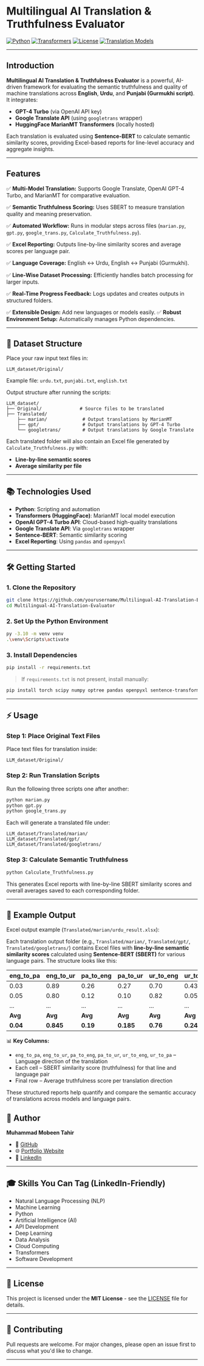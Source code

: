 # Multilingual AI Translation & Truthfulness Evaluator

[![Python](https://img.shields.io/badge/Python-3.10+-blue.svg?style=flat\&logo=python)](https://www.python.org)
[![Transformers](https://img.shields.io/badge/HuggingFace-Transformers-yellow.svg?style=flat\&logo=python)](https://huggingface.co)
[![License](https://img.shields.io/badge/License-MIT-green.svg)](https://opensource.org/licenses/MIT)
[![Translation Models](https://img.shields.io/badge/Models-Google_GPT4_MarianMT-brightgreen)]()

---

## Introduction

**Multilingual AI Translation & Truthfulness Evaluator** is a powerful, AI-driven framework for evaluating the semantic truthfulness and quality of machine translations across **English**, **Urdu**, and **Punjabi (Gurmukhi script)**. It integrates:

* **GPT-4 Turbo** (via OpenAI API key)
* **Google Translate API** (using `googletrans` wrapper)
* **HuggingFace MarianMT Transformers** (locally hosted)

Each translation is evaluated using **Sentence-BERT** to calculate semantic similarity scores, providing Excel-based reports for line-level accuracy and aggregate insights.

---

## Features

✅ **Multi-Model Translation:** Supports Google Translate, OpenAI GPT-4 Turbo, and MarianMT for comparative evaluation.

✅ **Semantic Truthfulness Scoring:** Uses SBERT to measure translation quality and meaning preservation.

✅ **Automated Workflow:** Runs in modular steps across files (`marian.py`, `gpt.py`, `google_trans.py`, `Calculate_Truthfulness.py`).

✅ **Excel Reporting:** Outputs line-by-line similarity scores and average scores per language pair.

✅ **Language Coverage:** English ↔ Urdu, English ↔ Punjabi (Gurmukhi).

✅ **Line-Wise Dataset Processing:** Efficiently handles batch processing for larger inputs.

✅ **Real-Time Progress Feedback:** Logs updates and creates outputs in structured folders.

✅ **Extensible Design:** Add new languages or models easily.
✅ **Robust Environment Setup:** Automatically manages Python dependencies.

---

## 📂 Dataset Structure

Place your raw input text files in:

```
LLM_dataset/Original/
```

Example file: `urdu.txt`, `punjabi.txt`, `english.txt`

Output structure after running the scripts:

```
LLM_dataset/
├── Original/              # Source files to be translated
├── Translated/
    ├── marian/             # Output translations by MarianMT
    ├── gpt/                # Output translations by GPT-4 Turbo
    └── googletrans/        # Output translations by Google Translate
```

Each translated folder will also contain an Excel file generated by `Calculate_Truthfulness.py` with:

* **Line-by-line semantic scores**
* **Average similarity per file**

---

## 📚 Technologies Used

* **Python**: Scripting and automation
* **Transformers (HuggingFace)**: MarianMT local model execution
* **OpenAI GPT-4 Turbo API**: Cloud-based high-quality translations
* **Google Translate API**: Via `googletrans` wrapper
* **Sentence-BERT**: Semantic similarity scoring
* **Excel Reporting**: Using `pandas` and `openpyxl`

---

## 🛠️ Getting Started

### 1. Clone the Repository

```bash
git clone https://github.com/yourusername/Multilingual-AI-Translation-Evaluator.git
cd Multilingual-AI-Translation-Evaluator
```

### 2. Set Up the Python Environment

```bash
py -3.10 -m venv venv
.\venv\Scripts\activate
```

### 3. Install Dependencies

```bash
pip install -r requirements.txt
```

> If `requirements.txt` is not present, install manually:

```bash
pip install torch scipy numpy optree pandas openpyxl sentence-transformers googletrans==4.0.0rc1 openai transformers
```

---

## ⚡ Usage

### Step 1: Place Original Text Files

Place text files for translation inside:

```
LLM_dataset/Original/
```

### Step 2: Run Translation Scripts

Run the following three scripts one after another:

```bash
python marian.py
python gpt.py
python google_trans.py
```

Each will generate a translated file under:

```
LLM_dataset/Translated/marian/
LLM_dataset/Translated/gpt/
LLM_dataset/Translated/googletrans/
```

### Step 3: Calculate Semantic Truthfulness

```bash
python Calculate_Truthfulness.py
```

This generates Excel reports with line-by-line SBERT similarity scores and overall averages saved to each corresponding folder.

---

<!-- ## 🔹 Example Output

Excel output example (`Translated/marian/urdu_result.xlsx`):

* `Original Line`
* `Translated Line`
* `SBERT Similarity Score`
* `Language Pair`
* `Average Score`

--- -->

## 🔹 Example Output

Excel output example (`Translated/marian/urdu_result.xlsx`):

Each translation output folder (e.g., `Translated/marian/`, `Translated/gpt/`, `Translated/googletrans/`) contains Excel files with **line-by-line semantic similarity scores** calculated using **Sentence-BERT (SBERT)** for various language pairs. The structure looks like this:

| eng_to_pa | eng_to_ur | pa_to_eng | pa_to_ur | ur_to_eng | ur_to_pa |
|-----------|-----------|-----------|----------|-----------|----------|
| 0.03      | 0.89      | 0.26      | 0.27     | 0.70      | 0.43     |
| 0.05      | 0.80      | 0.12      | 0.10     | 0.82      | 0.05     |
| ...       | ...       | ...       | ...      | ...       | ...      |
| **Avg**   | **Avg**   | **Avg**   | **Avg**  | **Avg**   | **Avg**  |
| **0.04**  | **0.845** | **0.19**  | **0.185**| **0.76**  | **0.24** |

📊 **Key Columns:**
- `eng_to_pa`, `eng_to_ur`, `pa_to_eng`, `pa_to_ur`, `ur_to_eng`, `ur_to_pa` – Language direction of the translation
- Each cell – SBERT similarity score (truthfulness) for that line and language pair
- Final row – Average truthfulness score per translation direction

These structured reports help quantify and compare the semantic accuracy of translations across models and language pairs.

<!-- ## 🎥 Demo & Walkthrough

> Coming soon: A complete demo video will be available.

Stay tuned for:

* How to prepare your dataset
* Running each module step-by-step
* Interpreting the final truthfulness reports

--- -->


<!-- 
## 🌟 Author

**Muhammad Mobeen Tahir**
[LinkedIn](https://linkedin.com/in/your-profile)
[GitHub](https://github.com/yourusername)

--- -->
## 🌟 Author

**Muhammad Mobeen Tahir**

- 🔗 [GitHub](https://github.com/Mobeen-01)
- 🌐 [Portfolio Website](https://mobeen-01.github.io/Portfolio/)
- 💼 [LinkedIn](https://www.linkedin.com/in/muhammad-mobeen-tahir-81a65929b)

---



## 🎓 Skills You Can Tag (LinkedIn-Friendly)

* Natural Language Processing (NLP)
* Machine Learning
* Python
* Artificial Intelligence (AI)
* API Development
* Deep Learning
* Data Analysis
* Cloud Computing
* Transformers
* Software Development
---


## 📄 License

This project is licensed under the **MIT License** - see the [LICENSE](LICENSE) file for details.

---

## 🔧 Contributing

Pull requests are welcome. For major changes, please open an issue first to discuss what you'd like to change.

---